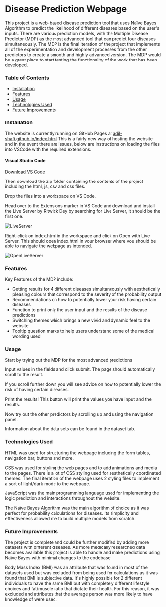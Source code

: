 # Disease Prediction Webpage

This project is a web-based disease prediction tool that uses Naïve Bayes Algorithm to predict the likelihood of different diseases based on the user's inputs. There are various prediction models, with the Multiple Disease Predictor (MDP) as the most advanced tool that can predict four diseases simultaneously. The MDP is the final iteration of the project that implements all of the experimentation and development processes from the other predictors to create a smooth and highly advanced version. The MDP would be a great place to start testing the functionality of the work that has been developed.


### Table of Contents
- [Installation](#Installation)
- [Features](#Features)
- [Usage](#Usage)
- [Technologies Used](#Technologies-Used)
- [Future Improvements](#Future-Improvements)



### Installation
The website is currently running on GitHub Pages at [adil-shafi.github.io/index.html](https://adil-shafi.github.io/)
This is a fairly new way of hosting the website and in the event there are issues, below are instructions on loading the files into VSCode with the required extensions.

#### Visual Studio Code
[Download VS Code](https://code.visualstudio.com/download)

Then download the zip folder containing the contents of the project including the html, js, csv and css files.

Drop the files into a workspace on VS Code.

Head over to the Extensions marker in VS Code and download and install the Live Server by Ritwick Dey by searching for Live Server, it should be the first one.

![LiveServer](https://github.com/user-attachments/assets/f0ed9caf-9194-4c37-a2fb-265eb33e2a4b)



Right-click on index.html in the workspace and click on Open with Live Server. This should open index.html in your browser where you should be able to navigate the webpage as intended.



![OpenLiveServer](https://github.com/user-attachments/assets/418ebe1b-38da-471d-9bd8-b86f2eda0304)



### Features

Key Features of the MDP include:
-	Getting results for 4 different diseases simultaneously with aesthetically pleasing colours that correspond to the severity of the probability output
-	Recommendations on how to potentially lower your risk having certain diseases
-	Function to print only the user input and the results of the disease predictions
-	Switching themes which brings a new vivid and dynamic feel to the website
-	Tooltip question marks to help users understand some of the medical wording used

### Usage
Start by trying out the MDP for the most advanced predictions

Input values in the fields and click submit. The page should automatically scroll to the result.

If you scroll further down you will see advice on how to potentially lower the risk of having certain diseases.

Print the results! This button will print the values you have input and the results.

Now try out the other predictors by scrolling up and using the navigation panel.

Information about the data sets can be found in the dataset tab.


### Technologies Used
HTML was used for structuring the webpage including the form tables, navigation bar, buttons and more.

CSS was used for styling the web pages and to add animations and media to the pages. There is a lot of CSS styling used for aesthetically coordinated themes. The final iteration of the webpage uses 2 styling files to implement a sort of light/dark mode to the webpage.

JavaScript was the main programming language used for implementing the logic prediction and interactions throughout the website.

The Naïve Bayes Algorithm was the main algorithm of choice as it was perfect for probability calculations for diseases. Its simplicity and effectiveness allowed me to build multiple models from scratch.



### Future Improvements
The project is complete and could be further modified by adding more datasets with different diseases. As more medically researched data becomes available this project is able to handle and make predictions using Naïve Bayes with minimal changes to the codebase.

Body Mass Index (BMI) was an attribute that was found in most of the datasets used but was excluded from being used for calculations as it was found that BMI is subjective data. It's highly possible for 2 different individuals to have the same BMI but with completely different lifestyle choices and fat/muscle ratio that dictate their health. For this reason, it was excluded and attributes that the average person was more likely to have knowledge of were used.

